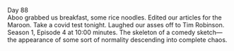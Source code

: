 Day 88  
Aboo grabbed us breakfast, some rice noodles. Edited our articles for the Maroon. Take a covid test tonight. Laughed our asses off to Tim Robinson. Season 1, Episode 4 at 10:00 minutes. The skeleton of a comedy sketch—the appearance of some sort of normality descending into complete chaos.